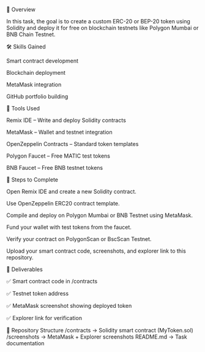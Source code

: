📌 Overview

In this task, the goal is to create a custom ERC-20 or BEP-20 token using Solidity and deploy it for free on blockchain testnets like Polygon Mumbai or BNB Chain Testnet.

🛠 Skills Gained

Smart contract development

Blockchain deployment

MetaMask integration

GitHub portfolio building

🧰 Tools Used

Remix IDE – Write and deploy Solidity contracts

MetaMask – Wallet and testnet integration

OpenZeppelin Contracts – Standard token templates

Polygon Faucet – Free MATIC test tokens

BNB Faucet – Free BNB testnet tokens

🚀 Steps to Complete

Open Remix IDE and create a new Solidity contract.

Use OpenZeppelin ERC20 contract template.

Compile and deploy on Polygon Mumbai or BNB Testnet using MetaMask.

Fund your wallet with test tokens from the faucet.

Verify your contract on PolygonScan or BscScan Testnet.

Upload your smart contract code, screenshots, and explorer link to this repository.

📂 Deliverables

✅ Smart contract code in /contracts

✅ Testnet token address

✅ MetaMask screenshot showing deployed token

✅ Explorer link for verification

📂 Repository Structure /contracts -> Solidity smart contract (MyToken.sol) /screenshots -> MetaMask + Explorer screenshots README.md -> Task documentation
